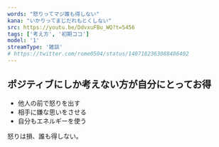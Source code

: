 ```yaml
---
words: "怒りってマジ誰も得しない"
kana: "いかりってまじだれもとくしない"
src: https://youtu.be/DdvxuFBu_WQ?t=5456
tags: ['考え方', '初期ココ']
model: '1'
streamType: '雑談'
# https://twitter.com/rome0504/status/1407182363088486402
---
```


## ポジティブにしか考えない方が自分にとってお得

- 他人の前で怒りを出す
- 相手に嫌な思いをさせる
- 自分もエネルギーを使う

怒りは損、誰も得しない。
